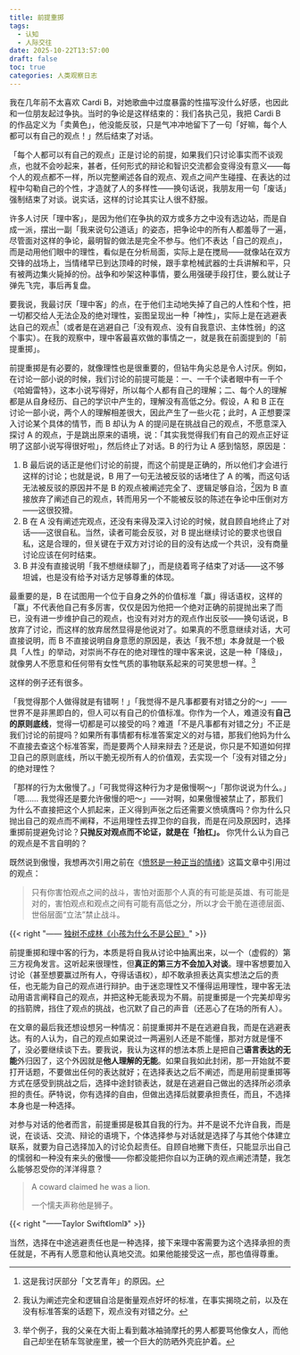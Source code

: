 ```yaml
---
title: 前提重掷
tags:
  - 认知
  - 人际交往
date: 2025-10-22T13:57:00
draft: false
toc: true
categories: 人类观察日志
---
```


我在几年前不太喜欢 Cardi B，对她歌曲中过度暴露的性描写没什么好感，也因此和一位朋友起过争执。当时的争论是这样结束的：我们各执己见，我把 Cardi B 的作品定义为「卖黄色」，他没能反驳，只是气冲冲地留下了一句「好嘛，每个人都可以有自己的观点！」然后结束了对话。

「每个人都可以有自己的观点」正是讨论的前提，如果我们只讨论事实而不谈观点，也就不会吵起来，甚者，任何形式的辩论和智识交流都会变得没有意义——每个人的观点都不一样，所以完整阐述各自的观点、观点之间产生碰撞、在表达的过程中勾勒自己的个性，才造就了人的多样性——换句话说，我朋友用一句「废话」强制结束了对谈。说实话，这样的讨论其实让人很不舒服。<!--more-->

许多人讨厌「理中客」，是因为他们在争执的双方或多方之中没有选边站，而是自成一派，摆出一副「我来说句公道话」的姿态，把争论中的所有人都羞辱了一遍，尽管面对这样的争论，最明智的做法是完全不参与。他们不表达「自己的观点」，而是动用他们眼中的理性，看似是在分析局面，实际上是在搅局——就像站在双方交锋的战场上，当情绪早已到达顶峰的时候，跟手拿枪械武器的士兵讲解和平，只有被两边集火毙掉的份。战争和吵架这种事情，要么用强硬手段打住，要么就让子弹先飞完，事后再复盘。

要我说，我最讨厌「理中客」的点，在于他们主动地失掉了自己的人性和个性，把一切都交给人无法企及的绝对理性，妄图呈现出一种「神性」，实际上是在逃避表达自己的观点[^3]（或者是在逃避自己「没有观点、没有自我意识、主体性弱」的这个事实）。在我的观察中，理中客最喜欢做的事情之一，就是我在前面提到的「前提重掷」。

前提重掷是有必要的，就像理性也是很重要的，但钻牛角尖总是令人讨厌。例如，在讨论一部小说的时候，我们讨论的前提可能是：一、一千个读者眼中有一千个《哈姆雷特》，这本小说写得好，所以每个人都有自己的理解；二、每个人的理解都是从自身经历、自己的学识中产生的，理解没有高低之分。假设，A 和 B 正在讨论一部小说，两个人的理解相差很大，因此产生了一些火花；此时，A 正想要深入讨论某个具体的情节，而 B 却认为 A 的提问是在挑战自己的观点，不愿意深入探讨 A 的观点，于是跳出原来的语境，说：「其实我觉得我们有自己的观点正好证明了这部小说写得很好啦」，然后终止了对话。B 的行为让 A 感到恼怒，原因是：

1. B 最后说的话正是他们讨论的前提，而这个前提是正确的，所以他们才会进行这样的讨论；也就是说，B 用了一句无法被反驳的话堵住了 A 的嘴，而这句话无法被反驳的原因并不是 B 的观点被阐述完全了、逻辑足够自洽，[^1]因为 B 直接放弃了阐述自己的观点，转而用另一个不能被反驳的陈述在争论中压倒对方——这很狡猾。
2. B 在 A 没有阐述完观点，还没有来得及深入讨论的时候，就自顾自地终止了对话——这很自私。当然，读者可能会反驳，对 B 提出继续讨论的要求也很自私，这是合理的，但关键在于双方对讨论的目的没有达成一个共识，没有商量讨论应该在何时结束。
3. B 并没有直接说明「我不想继续聊了」，而是绕着弯子结束了对话——这不够坦诚，也是没有给予对话方足够尊重的体现。

最重要的是，B 在试图用一个位于自身之外的价值标准「赢」得话语权，这样的「赢」不代表他自己有多厉害，仅仅是因为他把一个绝对正确的前提抛出来了而已，没有进一步维护自己的观点，也没有对对方的观点作出反驳——换句话说，B 放弃了讨论，而这样的放弃居然显得是他说对了。如果真的不愿意继续对话，大可直接说明，而 B 不直接说明自身意愿的原因是，表达「我不想」本身就是一个极具「人性」的举动，对崇尚不存在的绝对理性的理中客来说，这是一种「降级」，就像男人不愿意和任何带有女性气质的事物联系起来的可笑思想一样。[^2]

这样的例子还有很多。

「我觉得那个人做得就是有错啊！」「我觉得不是凡事都要有对错之分的～」——世界不是非黑即白的，但人可以有自己的价值标准。你作为一个人，难道没有**自己的原则底线**，觉得一切都是可以接受的吗？难道「不是凡事都有对错之分」不正是我们讨论的前提吗？如果所有事情都有标准答案定义的对与错，那我们他妈为什么不直接去查这个标准答案，而是要两个人辩来辩去？还是说，你只是不知道如何捍卫自己的原则底线，所以干脆无视所有人的价值观，去实现一个「没有对错之分」的绝对理性？

「那样的行为太傲慢了。」「可我觉得这种行为才是傲慢啊～」「那你说说为什么。」「嗯…… 我觉得还是要允许傲慢的吧～」——对啊，如果傲慢被禁止了，那我们为什么不直接把这个人抓起来，正义得到声张之后还需要义愤填膺吗？你为什么只抛出自己的观点而不阐释，不运用理性去捍卫你的自我，而是在问及原因时，选择重掷前提避免讨论？**只抛反对观点而不论证，就是在「抬杠」。** 你凭什么认为自己的观点是不言自明的？

既然说到傲慢，我想再次引用之前在《[愤怒是一种正当的情绪](/posts/愤怒是一种正当的情绪/)》这篇文章中引用过的观点：

> 只有你害怕观点之间的战斗，害怕对面那个人真的有可能是英雄、有可能是对的，害怕观点和观点之间有可能有高低之分，所以才会干脆在道德层面、世俗层面“立法”禁止战斗。

{{< right "—— [独树不成林《小孩为什么不是公民》](https://podcasts.apple.com/cn/podcast/%E7%8B%AC%E6%A0%91%E4%B8%8D%E6%88%90%E6%9E%97/id1711052890?i=1000709169178)" >}} 

前提重掷和理中客的行为，本质是将自我从讨论中抽离出来，以一个（虚假的）第三方视角发言。这听起来很理性，但**真正的第三方不会加入对谈**。理中客想要加入讨论（甚至想要赢过所有人，夺得话语权），却不敢承担表达真实想法之后的责任，也无能为自己的观点进行辩护。由于迷恋理性又不懂得运用理性，理中客无法动用语言阐释自己的观点，并把这种无能表现为不屑。前提重掷是一个完美却卑劣的挡箭牌，挡住了观点的挑战，也沉默了自己的声音（还恶心了在场的所有人）。

在文章的最后我还想设想另一种情况：前提重掷并不是在逃避自我，而是在逃避表达。有的人认为，自己的观点如果说过一两遍别人还是不能懂，那对方就是懂不了，没必要继续谈下去。要我说，我认为这样的想法本质上是把自己**语言表达的无能**外归因了，这个外因就是**他人理解的无能**。如果自我如此封闭，那一开始就不要打开话题，不要做出任何的表达就好；在选择表达之后不阐述，而是用前提重掷等方式在感受到挑战之后，选择中途封锁表达，就是在逃避自己做出的选择所必须承担的责任。萨特说，你有选择的自由，但做出选择后就要承担责任，而且，不选择本身也是一种选择。

对参与对话的他者而言，前提重掷是极其自我的行为。并不是说不允许自我，而是说，在谈话、交流、辩论的语境下，个体选择参与对话就是选择了与其他个体建立联系，就要为自己选择加入的讨论负起责任。自顾自地撇下责任，只能显示出自己的懦弱和一种没有来头的傲慢——你都没能把你自以为正确的观点阐述清楚，我怎么能够忍受你的洋洋得意？

> A coward claimed he was a lion.
> 
> 一个懦夫声称他是狮子。

{{< right "——Taylor Swift《loml》" >}}

当然，选择在中途逃避责任也是一种选择，接下来理中客需要为这个选择承担的责任就是，不再有人愿意和他认真地交流。如果他能接受这一点，那也值得尊重。

[^1]: 我认为阐述完全和逻辑自洽是衡量观点好坏的标准，在事实揭晓之前，以及在没有标准答案的话题下，观点没有对错之分。

[^2]: 举个例子，我的父亲在大街上看到戴冰袖骑摩托的男人都要骂他像女人，而他自己却坐在轿车驾驶座里，被一个巨大的防晒外壳庇护着。

[^3]: 这是我讨厌部分「文艺青年」的原因。
